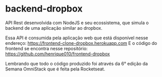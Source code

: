 # backend-dropbox
API Rest desenvolvida com NodeJS e seu ecossistema, que simula o backend de uma aplicação similar ao dropbox.

Essa API é consumida pela aplicação web que está disponível nesse endereço: https://frontend-clone-dropbox.herokuapp.com
E o código do frontend se encontra nesse repositório: https://github.com/henrique010/frontend-dropbox

Lembrando que todo o código produzido foi através da 6° edição da Semana OmniStack que é feita pela Rocketseat.
